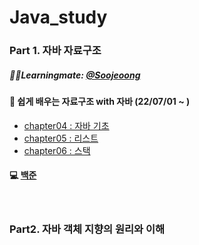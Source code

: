 # Java_study

### Part 1. 자바 자료구조

##### 🏃‍♀️Learningmate: [@Soojeoong](https://github.com/Soojeoong)

#### 📘 쉽게 배우는 자료구조 with 자바 (22/07/01 ~ )
* [chapter04 : 자바 기초](./book/part1/chapter04.md)
* [chapter05 : 리스트](./book/part1/chapter05.md)
* [chapter06 : 스택](./book/part1/chapter06.md)

#### 💻 [백준](https://github.com/HeoJiye/Beakjoon)

<br>

### Part2. 자바 객체 지향의 원리와 이해

<br>

